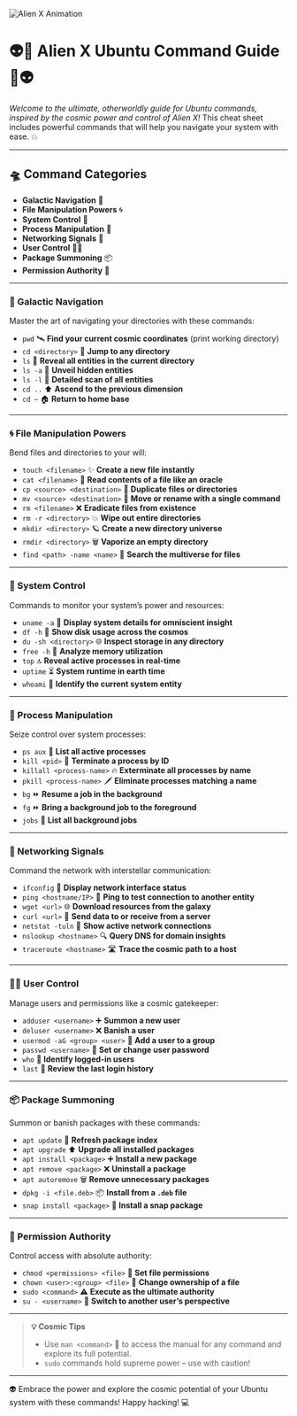 ![Alien X Animation](https://raw.githubusercontent.com/Farooquekk/GalacticUbuntu-CheatSheet/main/AlienImages.gif)

# 👽💫 Alien X Ubuntu Command Guide 💫👽

*Welcome to the ultimate, otherworldly guide for Ubuntu commands, inspired by the cosmic power and control of Alien X!* This cheat sheet includes powerful commands that will help you navigate your system with ease. 💥

---

## 🛸 Command Categories

- **Galactic Navigation** 🌌
- **File Manipulation Powers** 🌀
- **System Control** 🧠
- **Process Manipulation** 🔮
- **Networking Signals** 📡
- **User Control** 🧑‍🚀
- **Package Summoning** 📦
- **Permission Authority** 🔑

---

### 🌌 Galactic Navigation
Master the art of navigating your directories with these commands:

- `pwd` 🛰️ **Find your current cosmic coordinates** (print working directory)
- `cd <directory>` 🚀 **Jump to any directory**
- `ls` 🌠 **Reveal all entities in the current directory**
- `ls -a` 👀 **Unveil hidden entities**
- `ls -l` 📜 **Detailed scan of all entities**
- `cd ..` ⬆️ **Ascend to the previous dimension**
- `cd ~` 🏠 **Return to home base**

---

### 🌀 File Manipulation Powers
Bend files and directories to your will:

- `touch <filename>` ✨ **Create a new file instantly**
- `cat <filename>` 📖 **Read contents of a file like an oracle**
- `cp <source> <destination>` 🔄 **Duplicate files or directories**
- `mv <source> <destination>` 🔀 **Move or rename with a single command**
- `rm <filename>` ❌ **Eradicate files from existence**
- `rm -r <directory>` 💥 **Wipe out entire directories**
- `mkdir <directory>` 🪐 **Create a new directory universe**
- `rmdir <directory>` 🗑️ **Vaporize an empty directory**
- `find <path> -name <name>` 🔎 **Search the multiverse for files**

---

### 🧠 System Control
Commands to monitor your system’s power and resources:

- `uname -a` 🌌 **Display system details for omniscient insight**
- `df -h` 💽 **Show disk usage across the cosmos**
- `du -sh <directory>` 🌐 **Inspect storage in any directory**
- `free -h` 🧠 **Analyze memory utilization**
- `top` 🔝 **Reveal active processes in real-time**
- `uptime` ⏳ **System runtime in earth time**
- `whoami` 👤 **Identify the current system entity**

---

### 🔮 Process Manipulation
Seize control over system processes:

- `ps aux` 🧾 **List all active processes**
- `kill <pid>` 🔪 **Terminate a process by ID**
- `killall <process-name>` 🔥 **Exterminate all processes by name**
- `pkill <process-name>` 🗡️ **Eliminate processes matching a name**
- `bg` ⏩ **Resume a job in the background**
- `fg` ⏩ **Bring a background job to the foreground**
- `jobs` 🔄 **List all background jobs**

---

### 📡 Networking Signals
Command the network with interstellar communication:

- `ifconfig` 📡 **Display network interface status**
- `ping <hostname/IP>` 🌌 **Ping to test connection to another entity**
- `wget <url>` 🌐 **Download resources from the galaxy**
- `curl <url>` 🔄 **Send data to or receive from a server**
- `netstat -tuln` 🌠 **Show active network connections**
- `nslookup <hostname>` 🔍 **Query DNS for domain insights**
- `traceroute <hostname>` 🛣️ **Trace the cosmic path to a host**

---

### 🧑‍🚀 User Control
Manage users and permissions like a cosmic gatekeeper:

- `adduser <username>` ➕ **Summon a new user**
- `deluser <username>` ❌ **Banish a user**
- `usermod -aG <group> <user>` 🔗 **Add a user to a group**
- `passwd <username>` 🔐 **Set or change user password**
- `who` 👥 **Identify logged-in users**
- `last` 📜 **Review the last login history**

---

### 📦 Package Summoning
Summon or banish packages with these commands:

- `apt update` 🔄 **Refresh package index**
- `apt upgrade` ⬆️ **Upgrade all installed packages**
- `apt install <package>` ➕ **Install a new package**
- `apt remove <package>` ❌ **Uninstall a package**
- `apt autoremove` 🗑️ **Remove unnecessary packages**
- `dpkg -i <file.deb>` 📦 **Install from a `.deb` file**
- `snap install <package>` 🔄 **Install a snap package**

---

### 🔑 Permission Authority
Control access with absolute authority:

- `chmod <permissions> <file>` 🔐 **Set file permissions**
- `chown <user>:<group> <file>` 👤 **Change ownership of a file**
- `sudo <command>` ⚠️ **Execute as the ultimate authority**
- `su - <username>` 🔄 **Switch to another user’s perspective**

---

> **💡 Cosmic Tips**  
> - Use `man <command>` 📜 to access the manual for any command and explore its full potential.
> - `sudo` commands hold supreme power – use with caution!

---

👽 Embrace the power and explore the cosmic potential of your Ubuntu system with these commands! Happy hacking! 💻
